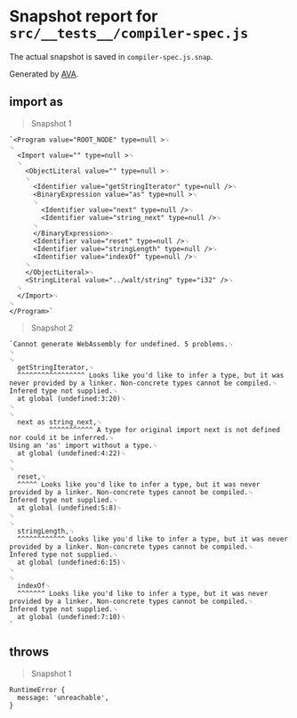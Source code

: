 # Snapshot report for `src/__tests__/compiler-spec.js`

The actual snapshot is saved in `compiler-spec.js.snap`.

Generated by [AVA](https://ava.li).

## import as

> Snapshot 1

    `<Program value="ROOT_NODE" type=null >␊
    ␊
      <Import value="" type=null >␊
      ␊
        <ObjectLiteral value="" type=null >␊
        ␊
          <Identifier value="getStringIterator" type=null />␊
          <BinaryExpression value="as" type=null >␊
          ␊
            <Identifier value="next" type=null />␊
            <Identifier value="string_next" type=null />␊
          ␊
          </BinaryExpression>␊
          <Identifier value="reset" type=null />␊
          <Identifier value="stringLength" type=null />␊
          <Identifier value="indexOf" type=null />␊
        ␊
        </ObjectLiteral>␊
        <StringLiteral value="../walt/string" type="i32" />␊
      ␊
      </Import>␊
    ␊
    </Program>`

> Snapshot 2

    `Cannot generate WebAssembly for undefined. 5 problems.␊
    ␊
    ␊
      getStringIterator,␊
      ^^^^^^^^^^^^^^^^^ Looks like you'd like to infer a type, but it was never provided by a linker. Non-concrete types cannot be compiled.␊
    Infered type not supplied.␊
      at global (undefined:3:20)␊
    ␊
    ␊
      next as string_next,␊
              ^^^^^^^^^^^ A type for original import next is not defined nor could it be inferred.␊
    Using an 'as' import without a type.␊
      at global (undefined:4:22)␊
    ␊
    ␊
      reset,␊
      ^^^^^ Looks like you'd like to infer a type, but it was never provided by a linker. Non-concrete types cannot be compiled.␊
    Infered type not supplied.␊
      at global (undefined:5:8)␊
    ␊
    ␊
      stringLength,␊
      ^^^^^^^^^^^^ Looks like you'd like to infer a type, but it was never provided by a linker. Non-concrete types cannot be compiled.␊
    Infered type not supplied.␊
      at global (undefined:6:15)␊
    ␊
    ␊
      indexOf␊
      ^^^^^^^ Looks like you'd like to infer a type, but it was never provided by a linker. Non-concrete types cannot be compiled.␊
    Infered type not supplied.␊
      at global (undefined:7:10)␊
    `

## throws

> Snapshot 1

    RuntimeError {
      message: 'unreachable',
    }
